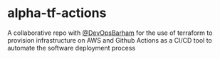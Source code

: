 # alpha-tf-actions

A collaborative repo with [@DevOpsBarham](https://github.com/devopsbarham) for the use of terraform to provision infrastructure on AWS and Github Actions as a CI/CD tool to automate the software deployment process

